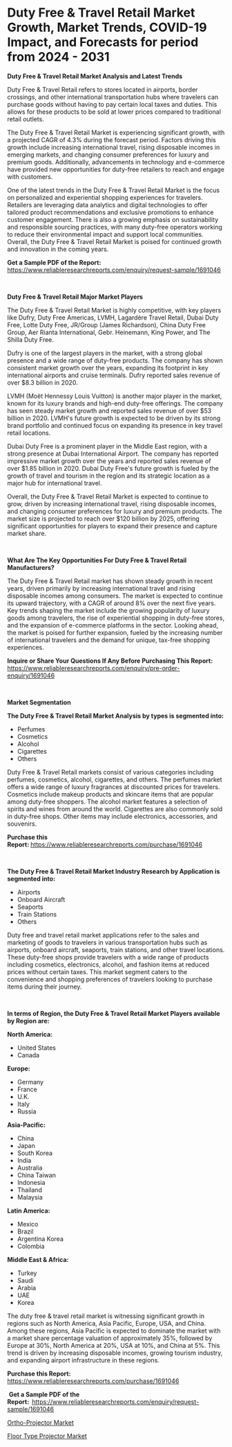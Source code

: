 <p><h1>Duty Free & Travel Retail Market Growth, Market Trends, COVID-19 Impact, and Forecasts for period from 2024 - 2031</h1></p><p><strong>Duty Free & Travel Retail Market Analysis and Latest Trends</strong></p>
<p><p>Duty Free & Travel Retail refers to stores located in airports, border crossings, and other international transportation hubs where travelers can purchase goods without having to pay certain local taxes and duties. This allows for these products to be sold at lower prices compared to traditional retail outlets.</p><p>The Duty Free & Travel Retail Market is experiencing significant growth, with a projected CAGR of 4.3% during the forecast period. Factors driving this growth include increasing international travel, rising disposable incomes in emerging markets, and changing consumer preferences for luxury and premium goods. Additionally, advancements in technology and e-commerce have provided new opportunities for duty-free retailers to reach and engage with customers.</p><p>One of the latest trends in the Duty Free & Travel Retail Market is the focus on personalized and experiential shopping experiences for travelers. Retailers are leveraging data analytics and digital technologies to offer tailored product recommendations and exclusive promotions to enhance customer engagement. There is also a growing emphasis on sustainability and responsible sourcing practices, with many duty-free operators working to reduce their environmental impact and support local communities. Overall, the Duty Free & Travel Retail Market is poised for continued growth and innovation in the coming years.</p></p>
<p><strong>Get a Sample PDF of the Report:&nbsp;</strong> <a href="https://www.reliableresearchreports.com/enquiry/request-sample/1691046">https://www.reliableresearchreports.com/enquiry/request-sample/1691046</a></p>
<p>&nbsp;</p>
<p><strong>Duty Free & Travel Retail Major Market Players</strong></p>
<p><p>The Duty Free & Travel Retail Market is highly competitive, with key players like Dufry, Duty Free Americas, LVMH, Lagardère Travel Retail, Dubai Duty Free, Lotte Duty Free, JR/Group (James Richardson), China Duty Free Group, Aer Rianta International, Gebr. Heinemann, King Power, and The Shilla Duty Free.</p><p>Dufry is one of the largest players in the market, with a strong global presence and a wide range of duty-free products. The company has shown consistent market growth over the years, expanding its footprint in key international airports and cruise terminals. Dufry reported sales revenue of over $8.3 billion in 2020.</p><p>LVMH (Moët Hennessy Louis Vuitton) is another major player in the market, known for its luxury brands and high-end duty-free offerings. The company has seen steady market growth and reported sales revenue of over $53 billion in 2020. LVMH's future growth is expected to be driven by its strong brand portfolio and continued focus on expanding its presence in key travel retail locations.</p><p>Dubai Duty Free is a prominent player in the Middle East region, with a strong presence at Dubai International Airport. The company has reported impressive market growth over the years and reported sales revenue of over $1.85 billion in 2020. Dubai Duty Free's future growth is fueled by the growth of travel and tourism in the region and its strategic location as a major hub for international travel.</p><p>Overall, the Duty Free & Travel Retail Market is expected to continue to grow, driven by increasing international travel, rising disposable incomes, and changing consumer preferences for luxury and premium products. The market size is projected to reach over $120 billion by 2025, offering significant opportunities for players to expand their presence and capture market share.</p></p>
<p>&nbsp;</p>
<p><strong>What Are The Key Opportunities For Duty Free & Travel Retail Manufacturers?</strong></p>
<p><p>The Duty Free & Travel Retail market has shown steady growth in recent years, driven primarily by increasing international travel and rising disposable incomes among consumers. The market is expected to continue its upward trajectory, with a CAGR of around 8% over the next five years. Key trends shaping the market include the growing popularity of luxury goods among travelers, the rise of experiential shopping in duty-free stores, and the expansion of e-commerce platforms in the sector. Looking ahead, the market is poised for further expansion, fueled by the increasing number of international travelers and the demand for unique, tax-free shopping experiences.</p></p>
<p><strong>Inquire or Share Your Questions If Any Before Purchasing This Report:</strong> <a href="https://www.reliableresearchreports.com/enquiry/pre-order-enquiry/1691046">https://www.reliableresearchreports.com/enquiry/pre-order-enquiry/1691046</a></p>
<p>&nbsp;</p>
<p><strong>Market Segmentation</strong></p>
<p><strong>The Duty Free & Travel Retail Market Analysis by types is segmented into:</strong></p>
<p><ul><li>Perfumes</li><li>Cosmetics</li><li>Alcohol</li><li>Cigarettes</li><li>Others</li></ul></p>
<p><p>Duty Free & Travel Retail markets consist of various categories including perfumes, cosmetics, alcohol, cigarettes, and others. The perfumes market offers a wide range of luxury fragrances at discounted prices for travelers. Cosmetics include makeup products and skincare items that are popular among duty-free shoppers. The alcohol market features a selection of spirits and wines from around the world. Cigarettes are also commonly sold in duty-free shops. Other items may include electronics, accessories, and souvenirs.</p></p>
<p><strong>Purchase this Report:&nbsp;</strong><a href="https://www.reliableresearchreports.com/purchase/1691046">https://www.reliableresearchreports.com/purchase/1691046</a></p>
<p>&nbsp;</p>
<p><strong>The Duty Free & Travel Retail Market Industry Research by Application is segmented into:</strong></p>
<p><ul><li>Airports</li><li>Onboard Aircraft</li><li>Seaports</li><li>Train Stations</li><li>Others</li></ul></p>
<p><p>Duty free and travel retail market applications refer to the sales and marketing of goods to travelers in various transportation hubs such as airports, onboard aircraft, seaports, train stations, and other travel locations. These duty-free shops provide travelers with a wide range of products including cosmetics, electronics, alcohol, and fashion items at reduced prices without certain taxes. This market segment caters to the convenience and shopping preferences of travelers looking to purchase items during their journey.</p></p>
<p>&nbsp;</p>
<p><strong>In terms of Region, the Duty Free & Travel Retail Market Players available by Region are:</strong></p>
<p>
    <p> <strong> North America: </strong>
        <ul>
            <li>United States</li>
            <li>Canada</li>
        </ul>
        </p> 
    <p> <strong> Europe: </strong>
        <ul>
            <li>Germany</li>
            <li>France</li>
            <li>U.K.</li>
            <li>Italy</li>
            <li>Russia</li>
        </ul>
        </p> 
    <p> <strong> Asia-Pacific: </strong>
        <ul>
            <li>China</li>
            <li>Japan</li>
            <li>South Korea</li>
            <li>India</li>
            <li>Australia</li>
            <li>China Taiwan</li>
            <li>Indonesia</li>
            <li>Thailand</li>
            <li>Malaysia</li>
        </ul>
        </p> 
    <p> <strong> Latin America: </strong>
        <ul>
            <li>Mexico</li>
            <li>Brazil</li>
            <li>Argentina Korea</li>
            <li>Colombia</li>
        </ul>
        </p> 
    <p> <strong> Middle East & Africa: </strong>
        <ul>
            <li>Turkey</li>
            <li>Saudi</li>
            <li>Arabia</li>
            <li>UAE</li>
            <li>Korea</li>
        </ul>
    </p>
    </p>
<p><p>The duty free & travel retail market is witnessing significant growth in regions such as North America, Asia Pacific, Europe, USA, and China. Among these regions, Asia Pacific is expected to dominate the market with a market share percentage valuation of approximately 35%, followed by Europe at 30%, North America at 20%, USA at 10%, and China at 5%. This trend is driven by increasing disposable incomes, growing tourism industry, and expanding airport infrastructure in these regions.</p></p>
<p><strong>Purchase this Report: </strong><a href="https://www.reliableresearchreports.com/purchase/1691046">https://www.reliableresearchreports.com/purchase/1691046</a></p>
<p>&nbsp;<strong>Get a Sample PDF of the Report:&nbsp;&nbsp;</strong><a href="https://www.reliableresearchreports.com/enquiry/request-sample/1691046">https://www.reliableresearchreports.com/enquiry/request-sample/1691046</a></p>
<p><strong></strong></p>
<p><p><a href="https://issuu.com/reportprime-2/docs/ortho-projector-market-size-2030.pptx">Ortho-Projector Market</a></p><p><a href="https://issuu.com/reportprime-2/docs/floor-type-projector-market-size-2030.pptx">Floor Type Projector Market</a></p></p>